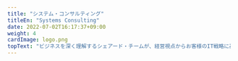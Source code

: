 ```yaml
---
title: "システム・コンサルティング"
titleEn: "Systems Consulting"
date: 2022-07-02T16:17:37+09:00
weight: 4
cardImage: logo.png
topText: "ビジネスを深く理解するシェアード・チームが、経営視点からお客様のIT戦略に基づいたシステムを設計。トップダウンのような一方通行のコミュニケーションではなく、プロフェッショナルの視点から最善の要件定義をご提案します。Microsoftのゴールドパートナーとして、優れた技術を用い、ビジネスの価値を最大限に高めるアイデアをお伝えさせてください。"
---
```

